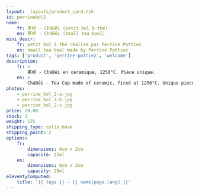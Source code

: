 ```yaml
---
layout: _layouts/product_card.njk
id: perrinebol2
name:
    fr: 茶杯 - CháBēi (petit bol à thé)
    en: 茶杯 - CháBēi (small tea bowl)
mini_descr:
    fr: petit bol à thé réalisé par Perrine Pottiez
    en: small tea bowl made by Perrine Pottiez
tags: ['produit', 'perrine-pottiez', 'welcome']
description: 
    fr: >
        茶杯 - CháBēi en céramique, 1250°C. Pièce unique.
    en: >
        CháBēi - Tea Cup made of ceramic, fired at 1250°C. Unique piece.
photos:
    - perrine_bol_2-a.jpg
    - perrine_bol_2-b.jpg
    - perrine_bol_2-c.jpg
price: 20.00
stock: 1
weight: 125
shipping_type: colis_base
shipping_point: 2
options:
    fr:
        dimensions: 6cm x 2cm
        capacité: 25ml
    en:
        dimensions: 6cm x 2cm
        capacity: 25ml
eleventyComputed:
    title: '{{ tags }} - {{ name[page.lang] }}'
---
```

